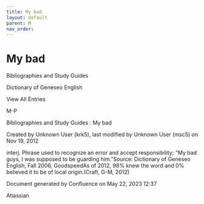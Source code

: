 ```yaml
---
title: My bad
layout: default
parent: M
nav_order:
---
```


# My bad

Bibliographies and Study Guides

Dictionary of Geneseo English

View All Entries

M-P

Bibliographies and Study Guides : My bad

Created by  Unknown User (krk5), last modified by  Unknown User (msc5) on Nov 19, 2012

interj. Phrase used to recognize an error and accept responsibility; &quot;My bad guys, I was supposed to be guarding him.&quot;Source: Dictionary of Geneseo English, Fall 2006, GoodspeedAs of 2012, 98% knew the word and 0% believed it to be of local origin.(Craft, G-M, 2012)

Document generated by Confluence on May 22, 2023 12:37

Atlassian
